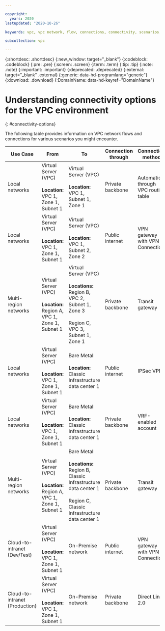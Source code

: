 ```yaml
---

copyright:
  years: 2020
lastupdated: "2020-10-26"

keywords: vpc, vpc network, flow, connections, connectivity, scenarios, hosts

subcollection: vpc

---
```


{:shortdesc: .shortdesc}
{:new_window: target="_blank"}
{:codeblock: .codeblock}
{:pre: .pre}
{:screen: .screen}
{:term: .term}
{:tip: .tip}
{:note: .note}
{:important: .important}
{:deprecated: .deprecated}
{:external: target="_blank" .external}
{:generic: data-hd-programlang="generic"}
{:download: .download}
{:DomainName: data-hd-keyref="DomainName"}

# Understanding connectivity options for the VPC environment
{: #connectivity-options}

The following table provides information on VPC network flows and connections for various scenarios you might encounter.

| **Use Case** | **From** | **To** | **Connection through** | **Connection method** |
|-|-|-|-|-|
| Local networks | Virtual Server (VPC)<br /><br />**Location:** VPC 1, Zone 1, Subnet 1 | Virtual Server (VPC)<br /><br />**Location:** VPC 1, Subnet 1, Zone 1 | Private backbone | Automatic, through VPC routing table |
| Local networks | Virtual Server (VPC)<br /><br />**Location:** VPC 1, Zone 1, Subnet 1 | Virtual Server (VPC)<br /><br />**Location:** VPC 1, Subnet 2, Zone 2 | Public internet | VPN gateway with VPN Connection |
| Multi-region networks | Virtual Server (VPC)<br /><br />**Location:** Region A, VPC 1, Zone 1, Subnet 1 | Virtual Server (VPC)<br /><br />**Locations:** Region B, VPC 2, Subnet 1, Zone 3 <br /><br />Region C, VPC 3, Subnet 1, Zone 1 | Private backbone | Transit gateway |
| Local networks | Virtual Server (VPC)<br /><br />**Location:** VPC 1, Zone 1, Subnet 1 | Bare Metal<br /><br />**Location:** Classic Infrastructure data center 1 | Public internet | IPSec VPN |
| Local networks | Virtual Server (VPC)<br /><br />**Location:** VPC 1, Zone 1, Subnet 1 | Bare Metal<br /><br />**Location:** Classic Infrastructure data center 1 | Private backbone | VRF-enabled account |
| Multi-region networks | Virtual Server (VPC)<br /><br />**Location:** Region A, VPC 1, Zone 1, Subnet 1 | Bare Metal<br /><br />**Locations:** Region B, Classic Infrastructure data center 1<br /><br />Region C, Classic Infrastructure data center 1 | Private backbone | Transit gateway |
| Cloud-to-intranet (Dev/Test) | Virtual Server (VPC)<br /><br />**Location:** VPC 1, Zone 1, Subnet 1 | On-Premise network | Public internet | VPN gateway with VPN Connection |
| Cloud-to-intranet (Production) | Virtual Server (VPC)<br /><br />**Location:** VPC 1, Zone 1, Subnet 1 | On-Premise network | Private backbone | Direct Link 2.0 |
